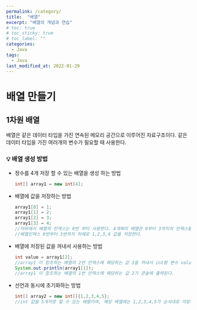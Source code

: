 ```yaml
---
permalink: /category/
title:  "배열"
excerpt: "배열의 개념과 연습"
# toc: true
# toc_sticky: true
# toc_label: ""
categories:
  - Java
tags:
  - Java
last_modified_at: 2022-01-29
---
```



# 배열 만들기

## 1차원 배열
배열은 같은 데이터 타입을 가진 연속된 메모리 공간으로 이루어진 자료구조이다.
같은 데이터 타입을 가진 여러개의 변수가 필요할 때 사용한다.

### 💡 배열 생성 방법
- 정수를 4개 저장 할 수 있는 배열을 생성 하는 방법
    ```java
    int[] array1 = new int[4];
    ```
- 배열에 값을 저장하는 방법
    ```java
    array1[0] = 1;
    array1[1] = 2;
    array1[2] = 3;
    array1[3] = 4;
    //자바에서 배열의 인덱스는 0번 부터 사용한다. 4개짜리 배열은 0부터 3까지의 인덱스를 가지게 된다.
    //배열인덱스 0번부터 3번까지 차례로 1,2,3,4 값을 저장한다. 
    ```
- 배열에 저장된 값을 꺼내서 사용하는 방법
    ```java
    int value = array1[2]; 
    //array1 이 참조하는 배열의 2번 인덱스에 해당하는 값 3을 꺼내서 int형 변수 value에 담는다. 
    System.out.println(array1[1]); 
    //array1 이 참조하는 배열의 1번 인덱스에 해당하는 값 2가 콘솔에 출력된다. 
    ```
- 선언과 동시에 초기화하는 방법
    ```java
    int[] array2 = new int[]{1,2,3,4,5};
    //int 값을 5개저장 할 수 있는 배열이며, 해당 배열에는 1,2,3,4,5가 순서대로 저장되게 된다.
    ```
